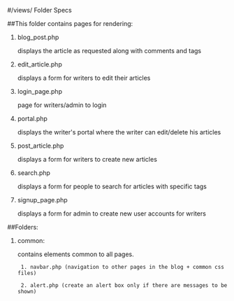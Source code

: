 #/views/ Folder Specs

##This folder contains pages for rendering:


1. blog_post.php

	displays the article as requested along with comments and tags

2. edit_article.php

	displays a form for writers to edit their articles

3. login_page.php

	page for writers/admin to login

4. portal.php

	displays the writer's portal where the writer can edit/delete his articles

5. post_article.php

	displays a form for writers to create new articles

6. search.php
	
	displays a form for people to search for articles with specific tags

7. signup_page.php

	displays a form for admin to create new user accounts for writers


##Folders:

1. common:
	
	contains elements common to all pages.

		1. navbar.php (navigation to other pages in the blog + common css files)

		2. alert.php (create an alert box only if there are messages to be shown)